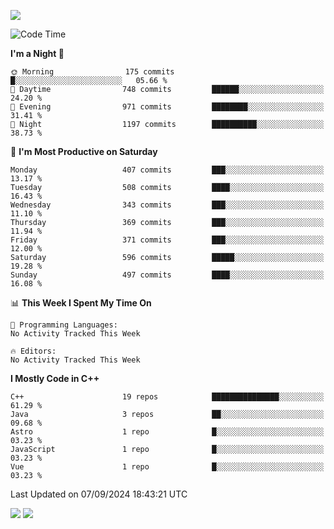 ![](https://komarev.com/ghpvc/?username=lilpidgey&color=red)
<!--START_SECTION:waka-->
![Code Time](http://img.shields.io/badge/Code%20Time-1%2C491%20hrs%2018%20mins-blue)

**I'm a Night 🦉** 

```text
🌞 Morning                175 commits         █░░░░░░░░░░░░░░░░░░░░░░░░   05.66 % 
🌆 Daytime                748 commits         ██████░░░░░░░░░░░░░░░░░░░   24.20 % 
🌃 Evening                971 commits         ████████░░░░░░░░░░░░░░░░░   31.41 % 
🌙 Night                  1197 commits        ██████████░░░░░░░░░░░░░░░   38.73 % 
```
📅 **I'm Most Productive on Saturday** 

```text
Monday                   407 commits         ███░░░░░░░░░░░░░░░░░░░░░░   13.17 % 
Tuesday                  508 commits         ████░░░░░░░░░░░░░░░░░░░░░   16.43 % 
Wednesday                343 commits         ███░░░░░░░░░░░░░░░░░░░░░░   11.10 % 
Thursday                 369 commits         ███░░░░░░░░░░░░░░░░░░░░░░   11.94 % 
Friday                   371 commits         ███░░░░░░░░░░░░░░░░░░░░░░   12.00 % 
Saturday                 596 commits         █████░░░░░░░░░░░░░░░░░░░░   19.28 % 
Sunday                   497 commits         ████░░░░░░░░░░░░░░░░░░░░░   16.08 % 
```


📊 **This Week I Spent My Time On** 

```text
💬 Programming Languages: 
No Activity Tracked This Week

🔥 Editors: 
No Activity Tracked This Week
```

**I Mostly Code in C++** 

```text
C++                      19 repos            ███████████████░░░░░░░░░░   61.29 % 
Java                     3 repos             ██░░░░░░░░░░░░░░░░░░░░░░░   09.68 % 
Astro                    1 repo              █░░░░░░░░░░░░░░░░░░░░░░░░   03.23 % 
JavaScript               1 repo              █░░░░░░░░░░░░░░░░░░░░░░░░   03.23 % 
Vue                      1 repo              █░░░░░░░░░░░░░░░░░░░░░░░░   03.23 % 
```




 Last Updated on 07/09/2024 18:43:21 UTC
<!--END_SECTION:waka-->
![](https://hit.yhype.me/github/profile?user_id=42968544)
![](https://komarev.com/ghpvc/?lilpidgey)
